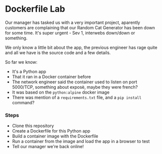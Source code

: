 # Dockerfile Lab

Our manager has tasked us with a very important project, aparently customers are complaining that our Random Cat Generator has been down for some time. It's super urgent - Sev 1, interwebs down/down or something.

We only know a little bit about the app, the previous engineer has rage quite and all we have is the source code and a few details.

So far we know:

- It's a Python app
- That it ran in a Docker container before
- The network engineer said the container used to listen on port 5000/TCP, something about exposè, maybe they were french?
- It was based on the ```python:alpine``` docker image
- There was mention of a ```requirements.txt``` file, and a ```pip install``` command?

### Steps

- Clone this repository
- Create a Dockerfile for this Python app
- Build a container image with the Dockerfile
- Run a container from the image and load the app in a browser to test
- Tell our manager we're back online!
